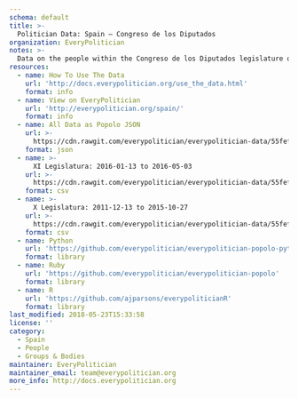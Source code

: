 ```yaml
---
schema: default
title: >-
  Politician Data: Spain — Congreso de los Diputados
organization: EveryPolitician
notes: >-
  Data on the people within the Congreso de los Diputados legislature of Spain.
resources:
  - name: How To Use The Data
    url: 'http://docs.everypolitician.org/use_the_data.html'
    format: info
  - name: View on EveryPolitician
    url: 'http://everypolitician.org/spain/'
    format: info
  - name: All Data as Popolo JSON
    url: >-
      https://cdn.rawgit.com/everypolitician/everypolitician-data/55fef2edf09333fed0fe59ff20ddcf06280e6f3d/data/Spain/Congress/ep-popolo-v1.0.json
    format: json
  - name: >-
      XI Legislatura: 2016-01-13 to 2016-05-03
    url: >-
      https://cdn.rawgit.com/everypolitician/everypolitician-data/55fef2edf09333fed0fe59ff20ddcf06280e6f3d/data/Spain/Congress/term-11.csv
    format: csv
  - name: >-
      X Legislatura: 2011-12-13 to 2015-10-27
    url: >-
      https://cdn.rawgit.com/everypolitician/everypolitician-data/55fef2edf09333fed0fe59ff20ddcf06280e6f3d/data/Spain/Congress/term-10.csv
    format: csv
  - name: Python
    url: 'https://github.com/everypolitician/everypolitician-popolo-python'
    format: library
  - name: Ruby
    url: 'https://github.com/everypolitician/everypolitician-popolo'
    format: library
  - name: R
    url: 'https://github.com/ajparsons/everypoliticianR'
    format: library
last_modified: 2018-05-23T15:33:58
license: ''
category:
  - Spain
  - People
  - Groups & Bodies
maintainer: EveryPolitician
maintainer_email: team@everypolitician.org
more_info: http://docs.everypolitician.org
---
```

